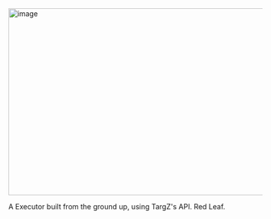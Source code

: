 <img width="1280" height="370" alt="image" src="https://github.com/user-attachments/assets/8eb3b88d-c88f-436e-9ce5-6ee3fc703605" />

A Executor built from the ground up, using TargZ's API. Red Leaf.

